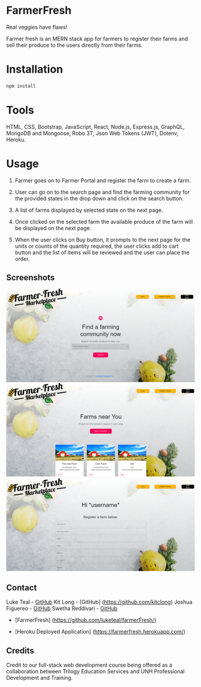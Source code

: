 # FarmerFresh
Real veggies have flaws!

Farmer fresh is an MERN stack app for farmers to register their farms and sell their produce to the users directly from their farms.

# Installation

```bash
npm install
```
# Tools

HTML, CSS, Bootstrap, JavaScript, React, Node.js, Express.js, GraphQL, MongoDB and Mongoose, Robo 3T, Json Web Tokens (JWT), Dotenv, Heroku.

# Usage

1. Farmer goes on to Farmer Portal and register the farm to create a farm.

2. User can go on to the search page and find the farming community for the provided states in the drop down and click on the search button.

3. A list of farms displayed by selected state on the next page.

4. Once clicked on the selected farm the available produce of the farm will be displayed on the next page.

5. When the user clicks on Buy button, it prompts to the next page for the units or counts of the quantity required, the user clicks add to cart button and the list of items will be reviewed and the user can place the order.

## Screenshots

![Home Page](./assets/images/homepage.png)
![Area Page](./assets/images/areabypage.png)
![Register Page](./assets/images/registerpage.png)


## Contact

Luke Teal - [GitHub](https://github.com/luketeal)
Kit Long - [GitHub] (https://github.com/kitclong)
Joshua Figuereo - [GitHub](https://github.com/Jfig27)
Swetha Reddivari - [GitHub](https://github.com/swethareddyl)

* [FarmerFresh] (https://github.com/luketeal/farmerFresh/)

* [Heroku Deployed Application] (https://farmerfresh.herokuapp.com/)

## Credits

Credit to our full-stack web development course being offered as a collaboration between Trilogy Education Services and UNH Professional Development and Training.

